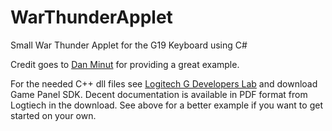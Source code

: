 # WarThunderApplet
Small War Thunder Applet for the G19 Keyboard using C#

Credit goes to [Dan Minut](http://www.mangareader.com/dmclglcd.html) for providing a great example.

For the needed  C++ dll files see [Logitech G Developers Lab](http://gaming.logitech.com/en-us/developers) and download Game Panel SDK.
Decent documentation is available in PDF format from Logtiech in the download. See above for a better example if you want to get started on your own. 

